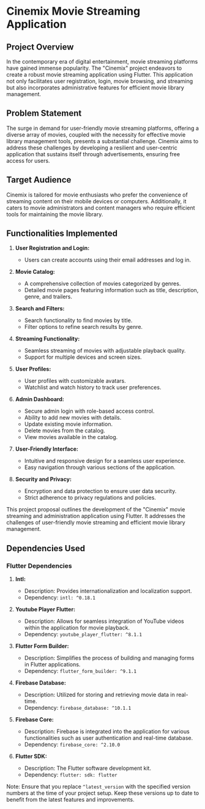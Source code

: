 # Cinemix Movie Streaming Application

## Project Overview
In the contemporary era of digital entertainment, movie streaming platforms have gained immense popularity. The "Cinemix" project endeavors to create a robust movie streaming application using Flutter. This application not only facilitates user registration, login, movie browsing, and streaming but also incorporates administrative features for efficient movie library management.

## Problem Statement
The surge in demand for user-friendly movie streaming platforms, offering a diverse array of movies, coupled with the necessity for effective movie library management tools, presents a substantial challenge. Cinemix aims to address these challenges by developing a resilient and user-centric application that sustains itself through advertisements, ensuring free access for users.

## Target Audience
Cinemix is tailored for movie enthusiasts who prefer the convenience of streaming content on their mobile devices or computers. Additionally, it caters to movie administrators and content managers who require efficient tools for maintaining the movie library.

## Functionalities Implemented
1. **User Registration and Login:**
   - Users can create accounts using their email addresses and log in.

2. **Movie Catalog:**
   - A comprehensive collection of movies categorized by genres.
   - Detailed movie pages featuring information such as title, description, genre, and trailers.

3. **Search and Filters:**
   - Search functionality to find movies by title.
   - Filter options to refine search results by genre.

4. **Streaming Functionality:**
   - Seamless streaming of movies with adjustable playback quality.
   - Support for multiple devices and screen sizes.

5. **User Profiles:**
   - User profiles with customizable avatars.
   - Watchlist and watch history to track user preferences.

6. **Admin Dashboard:**
   - Secure admin login with role-based access control.
   - Ability to add new movies with details.
   - Update existing movie information.
   - Delete movies from the catalog.
   - View movies available in the catalog.

7. **User-Friendly Interface:**
   - Intuitive and responsive design for a seamless user experience.
   - Easy navigation through various sections of the application.

8. **Security and Privacy:**
   - Encryption and data protection to ensure user data security.
   - Strict adherence to privacy regulations and policies.

This project proposal outlines the development of the "Cinemix" movie streaming and administration application using Flutter. It addresses the challenges of user-friendly movie streaming and efficient movie library management.



## Dependencies Used

### Flutter Dependencies

1. **Intl:**
   - Description: Provides internationalization and localization support.
   - Dependency: `intl: ^0.18.1`

2. **Youtube Player Flutter:**
   - Description: Allows for seamless integration of YouTube videos within the application for movie playback.
   - Dependency: `youtube_player_flutter: ^8.1.1`

3. **Flutter Form Builder:**
   - Description: Simplifies the process of building and managing forms in Flutter applications.
   - Dependency: `flutter_form_builder: ^9.1.1`

4. **Firebase Database:**
   - Description: Utilized for storing and retrieving movie data in real-time.
   - Dependency: `firebase_database: ^10.1.1`

5. **Firebase Core:**
   - Description: Firebase is integrated into the application for various functionalities such as user authentication and real-time database.
   - Dependency: `firebase_core: ^2.10.0`

6. **Flutter SDK:**
   - Description: The Flutter software development kit.
   - Dependency: `flutter: sdk: flutter`

Note: Ensure that you replace `^latest_version` with the specified version numbers at the time of your project setup. Keep these versions up to date to benefit from the latest features and improvements.
